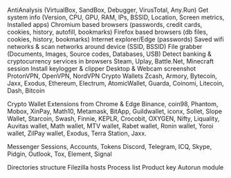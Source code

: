  AntiAnalysis (VirtualBox, SandBox, Debugger, VirusTotal, Any.Run)
 Get system info (Version, CPU, GPU, RAM, IPs, BSSID, Location, Screen metrics, Installed apps)
 Chromium based browsers (passwords, credit cards, cookies, history, autofill, bookmarks)
 Firefox based browsers (db files, cookies, history, bookmarks)
 Internet explorer/Edge (passwords)
 Saved wifi networks & scan networks around device (SSID, BSSID)
 File grabber (Documents, Images, Source codes, Databases, USB)
 Detect banking & cryptocurrency services in browsers
 Steam, Uplay, Battle.Net, Minecraft session
 Install keylogger & clipper
 Desktop & Webcam screenshot
 ProtonVPN, OpenVPN, NordVPN
 Crypto Wallets
Zcash, Armory, Bytecoin, Jaxx, Exodus, Ethereum, Electrum, AtomicWallet, Guarda, Coinomi, Litecoin, Dash, Bitcoin

 Crypto Wallet Extensions from Chrome & Edge
Binance, coin98, Phantom, Mobox, XinPay, Math10, Metamask, BitApp, Guildwallet, iconx, Sollet, Slope Wallet, Starcoin, Swash, Finnie, KEPLR, Crocobit, OXYGEN, Nifty, Liquality, Auvitas wallet, Math wallet, MTV wallet, Rabet wallet, Ronin wallet, Yoroi wallet, ZilPay wallet, Exodus, Terra Station, Jaxx.

 Messenger Sessions, Accounts, Tokens
Discord, Telegram, ICQ, Skype, Pidgin, Outlook, Tox, Element, Signal

 Directories structure
 Filezilla hosts
 Process list
 Product key
 Autorun module
